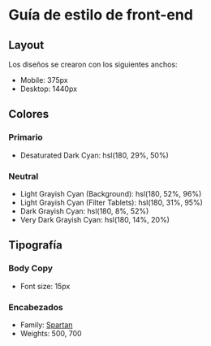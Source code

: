 # Guía de estilo de front-end

## Layout

Los diseños se crearon con los siguientes anchos:

- Mobile: 375px
- Desktop: 1440px

## Colores

### Primario

- Desaturated Dark Cyan: hsl(180, 29%, 50%)

### Neutral

- Light Grayish Cyan (Background): hsl(180, 52%, 96%)
- Light Grayish Cyan (Filter Tablets): hsl(180, 31%, 95%)
- Dark Grayish Cyan: hsl(180, 8%, 52%)
- Very Dark Grayish Cyan: hsl(180, 14%, 20%)

## Tipografía

### Body Copy

- Font size: 15px

### Encabezados

- Family: [Spartan](https://fonts.google.com/specimen/Spartan)
- Weights: 500, 700